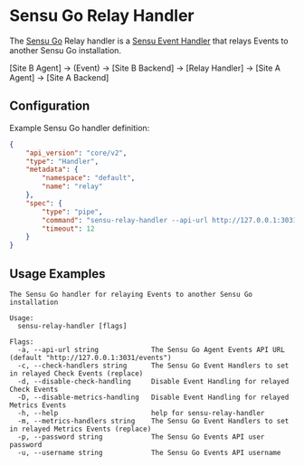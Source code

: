 # Sensu Go Relay Handler

The [Sensu Go][1] Relay handler is a [Sensu Event Handler][2] that relays Events to another Sensu Go installation.

[Site B Agent] -> (Event) -> [Site B Backend] -> [Relay Handler] -> [Site A Agent] -> [Site A Backend]

## Configuration

Example Sensu Go handler definition:

```json
{
    "api_version": "core/v2",
    "type": "Handler",
    "metadata": {
        "namespace": "default",
        "name": "relay"
    },
    "spec": {
        "type": "pipe",
        "command": "sensu-relay-handler --api-url http://127.0.0.1:3031/events --disable-check-handling --timeout 10",
        "timeout": 12
    }
}
```

## Usage Examples

```
The Sensu Go handler for relaying Events to another Sensu Go installation

Usage:
  sensu-relay-handler [flags]

Flags:
  -a, --api-url string             The Sensu Go Agent Events API URL (default "http://127.0.0.1:3031/events")
  -c, --check-handlers string      The Sensu Go Event Handlers to set in relayed Check Events (replace)
  -d, --disable-check-handling     Disable Event Handling for relayed Check Events
  -D, --disable-metrics-handling   Disable Event Handling for relayed Metrics Events
  -h, --help                       help for sensu-relay-handler
  -m, --metrics-handlers string    The Sensu Go Event Handlers to set in relayed Metrics Events (replace)
  -p, --password string            The Sensu Go Events API user password
  -u, --username string            The Sensu Go Events API username
```

[1]: https://github.com/sensu/sensu-go
[2]: https://docs.sensu.io/sensu-go/5.0/reference/handlers/#how-do-sensu-handlers-work
